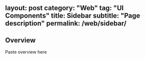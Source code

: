 layout: post
category: "Web"
tag: "UI Components"
title: Sidebar
subtitle: "Page description"
permalink: /web/sidebar/
---

## Overview
Paste overview here

